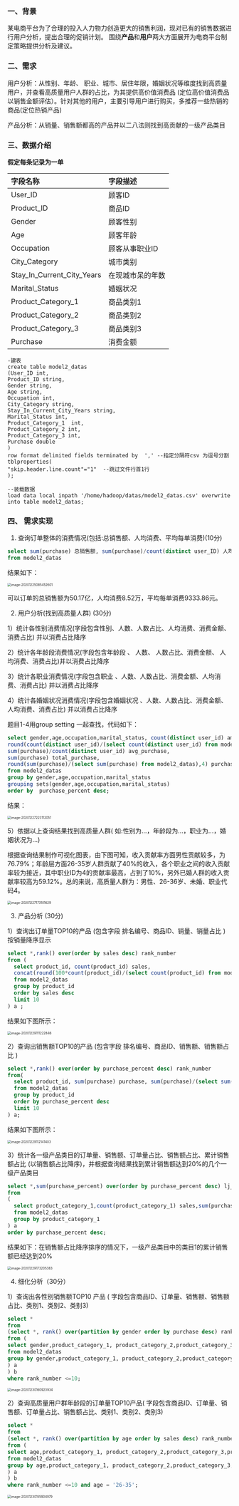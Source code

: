 ### 一、背景

某电商平台为了合理的投入人力物力创造更大的销售利润，现对已有的销售数据进行用户分析，提出合理的促销计划。 围绕**产品**和**用户**两大方面展开为电商平台制定策略提供分析及建议。

### 二、需求

用户分析：从性别、年龄、 职业、城市、居住年限，婚姻状况等维度找到高质量用户，并查看高质量用户人群的占比，为其提供高价值消费品 (定位高价值消费品以销售金额评估）。针对其他的用户，主要引导用户进行购买，多推荐一些热销的商品(定位热销产品)



产品分析：从销量、销售额都高的产品并以二八法则找到高贡献的一级产品类目

### 三、数据介绍

**假定每条记录为一单**

| 字段名称                   | 字段描述         |
| :------------------------- | :--------------- |
| User_ID                    | 顾客ID           |
| Product_ID                 | 商品ID           |
| Gender                     | 顾客性别         |
| Age                        | 顾客年龄         |
| Occupation                 | 顾客从事职业ID   |
| City_Category              | 城市类别         |
| Stay_In_Current_City_Years | 在现城市呆的年数 |
| Marital_Status             | 婚姻状况         |
| Product_Category_1         | 商品类别1        |
| Product_Category_2         | 商品类别2        |
| Product_Category_3         | 商品类别3        |
| Purchase                   | 消费金额         |

```
-建表
create table model2_datas
(User_ID int,
Product_ID string,
Gender string,
Age string,
Occupation int,
City_Category string,
Stay_In_Current_City_Years string,
Marital_Status int,
Product_Category_1  int,
Product_Category_2 int,
Product_Category_3 int,
Purchase double
)
row format delimited fields terminated by  ',' --指定分隔符csv 为逗号分割
tblproperties(
"skip.header.line.count"="1"  --跳过文件行首1行
);

--装载数据
load data local inpath '/home/hadoop/datas/model2_datas.csv' overwrite into table model2_datas;
```

### 四、 需求实现

1. 查询订单整体的消费情况(包括:总销售额、人均消费、平均每单消费)(10分)

```sql
select sum(purchase) 总销售额, sum(purchase)/count(distinct user_ID) 人均消费,avg(purchase) 平均每单消费 
from model2_datas 
```

结果如下：

<img src="https://blog20200906.oss-cn-hangzhou.aliyuncs.com/uPic/image-20201225085452601.png" alt="image-20201225085452601" style="zoom:50%;" />

可以订单的总销售额为50.17亿，人均消费8.52万，平均每单消费9333.86元。

2. 用户分析(找到高质量人群) (30分)

1）统计各性别消费情况(字段包含性别、人数、人数占比、人均消费、消费金额、消费占比) 并以消费占比降序

2）统计各年龄段消费情况(字段包含年龄段 、 人数、 人数占比、消费金额、 人均消费、消费占比)并以消费占比降序

3）统计各职业消费情况(字段包含职业 、人数、人数占比、消费金额、人均消费、消费占比) 并以消费占比降序

4）统计各婚姻状况消费情况(字段包含婚姻状况 、人数、人数占比、消费金额、人均消费、消费占比) 并以消费占比降序

题目1-4用group setting 一起查找，代码如下：

```sql
select gender,age,occupation,marital_status, count(distinct user_id) amount, 
round(count(distinct user_id)/(select count(distinct user_id) from model2_datas),4) as amount_percent,
sum(purchase)/count(distinct user_id) avg_purchase,
sum(purchase) total_purchase,
round(sum(purchase)/(select sum(purchase) from model2_datas),4) purchase_percent
from model2_datas
group by gender,age,occupation,marital_status
grouping sets(gender,age,occupation,marital_status)
order by  purchase_percent desc;
```

结果：

<img src="https://blog20200906.oss-cn-hangzhou.aliyuncs.com/uPic/image-20201227223112051.png" alt="image-20201227223112051" style="zoom:50%;" />



5）依据以上查询结果找到高质量人群( 如:性别为...，年龄段为...，职业为...，婚姻状况为...)

根据查询结果制作可视化图表，由下图可知，收入贡献率方面男性贡献较多，为76.79%；年龄层方面26-35岁人群贡献了40%的收入，各个职业之间的收入贡献率较为接近，其中职业ID为4的贡献率最高，占到了10%，另外已婚人群的收入贡献率较高为59.12%。总的来说，高质量人群为：男性、26-36岁、未婚、职业代码4。

<img src="https://blog20200906.oss-cn-hangzhou.aliyuncs.com/uPic/image-20201227173101629.png" alt="image-20201227173101629" style="zoom:50%;" />





3. 产品分析 (30分)

1）查询出订单量TOP10的产品 (包含字段 排名编号、商品ID、销量、销量占比 )按销量降序显示 

```sql
select *,rank() over(order by sales desc) rank_number
from (
  select product_id, count(product_id) sales, 
  concat(round(100*count(product_id)/(select count(product_id) from model2_datas),4),'%') sale_percent
  from model2_datas
  group by product_id
  order by sales desc
  limit 10
) a ; 
```

结果如下图所示：

<img src="https://blog20200906.oss-cn-hangzhou.aliyuncs.com/uPic/image-20201229111222846.png" alt="image-20201229111222846" style="zoom:50%;" />

2）查询出销售额TOP10的产品 (包含字段 排名编号、商品ID、销售额、销售额占比 ) 

```sql
select *,rank() over(order by purchase_percent desc) rank_number
from(
  select product_id, sum(purchase) purchase, sum(purchase)/(select sum(purchase) from model2_datas) purchase_percent
  from model2_datas
  group by product_id
  order by purchase_percent desc
  limit 10
) a;
```

结果如下图所示：

<img src="https://blog20200906.oss-cn-hangzhou.aliyuncs.com/uPic/image-20201229112141403.png" alt="image-20201229112141403" style="zoom:50%;" />

3）统计各一级产品类目的订单量、销售额、订单量占比、销售额占比、累计销售额占比 (以销售额占比降序)，并根据查询结果找到累计销售额达到20%的几个一级产品类目

```sql
select *,sum(purchase_percent) over(order by purchase_percent desc) lj_purchase
from 
(
  select product_category_1,count(product_category_1) sales,sum(purchase) purchase, count(product_category_1)/(select count(product_category_1) from model2_datas) sale_percent, sum(purchase)/(select sum(purchase) from model2_datas) purchase_percent
  from model2_datas
  group by product_category_1
) a
order by purchase_percent desc;
```

结果如下：在销售额占比降序排序的情况下，一级产品类目中的类目1的累计销售额已经达到20%

<img src="https://blog20200906.oss-cn-hangzhou.aliyuncs.com/uPic/image-20201229173205383.png" alt="image-20201229173205383" style="zoom:50%;" />



4. 细化分析（30分）

1）查询出各性别销售额TOP10 产品 ( 字段包含商品ID、订单量、销售额、销售额占比、类别1、类别2、类别3)

```sql
select *
from 
(select *, rank() over(partition by gender order by purchase desc) rank_number 
from ( 
select gender,product_category_1, product_category_2,product_category_3,product_id,count(product_id) sales,sum(purchase) purchase,sum(purchase)/(select sum(purchase) from model2_datas) purchase_percent
from model2_datas
group by gender,product_category_1, product_category_2,product_category_3,product_id  
) a
) b 
where rank_number <=10;
```

<img src="https://blog20200906.oss-cn-hangzhou.aliyuncs.com/uPic/image-20201230160923934.png" alt="image-20201230160923934" style="zoom:50%;" />



2）查询高质量用户群年龄段的订单量TOP10产品( 字段包含商品ID、订单量、销售额、订单量占比、销售额占比、类别1、类别2、类别3)

```sql
select *
from 
(select *, rank() over(partition by age order by sales desc) rank_number 
from ( 
select age,product_category_1, product_category_2,product_category_3,product_id,count(product_id) sales,sum(purchase) purchase,sum(purchase)/(select sum(purchase) from model2_datas) purchase_percent
from model2_datas
group by age,product_category_1, product_category_2,product_category_3,product_id  
) a
) b 
where rank_number <=10 and age = '26-35';
```

<img src="https://blog20200906.oss-cn-hangzhou.aliyuncs.com/uPic/image-20201230155904979.png" alt="image-20201230155904979" style="zoom:50%;" />

